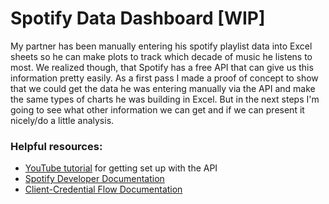 # Spotify Data Dashboard [WIP]

My partner has been manually entering his spotify playlist data into Excel sheets so he can make plots to track which decade of music he listens to most. We realized though, that Spotify has a free API that can give us this information pretty easily. 
As a first pass I made a proof of concept to show that we could get the data he was entering manually via the API and make the same types of charts he was building in Excel. But in the next steps I'm going to see what other information we can get and if we can present it nicely/do a little analysis. 


### Helpful resources: 
- [YouTube tutorial](https://www.youtube.com/watch?v=WAmEZBEeNmg) for getting set up with the API
- [Spotify Developer Documentation](https://developer.spotify.com/documentation/web-api/tutorials/getting-started)
- [Client-Credential Flow Documentation](https://developer.spotify.com/documentation/web-api/tutorials/client-credentials-flow)
